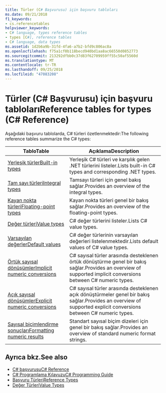 ```yaml
---
title: Türler (C# Başvurusu) için başvuru tabloları
ms.date: 09/21/2018
f1_keywords:
- cs.referencetables
helpviewer_keywords:
- C# language, types reference tables
- types [C#], reference tables
- C# language, data types
ms.assetid: 1d2b6a9b-31fd-4fa6-a7b2-bfd9c806ac8a
ms.openlocfilehash: f75a1cf0b118becd940bd1aa8ac66550d0852773
ms.sourcegitcommit: 213292dfbb0c37d83f62709959ff55c50af5560d
ms.translationtype: MT
ms.contentlocale: tr-TR
ms.lasthandoff: 09/25/2018
ms.locfileid: "47083208"
---
```

# <a name="reference-tables-for-types-c-reference"></a><span data-ttu-id="b1780-102">Türler (C# Başvurusu) için başvuru tabloları</span><span class="sxs-lookup"><span data-stu-id="b1780-102">Reference tables for types (C# Reference)</span></span>

<span data-ttu-id="b1780-103">Aşağıdaki başvuru tablolarda, C# türleri özetlenmektedir:</span><span class="sxs-lookup"><span data-stu-id="b1780-103">The following reference tables summarize the C# types:</span></span>

|<span data-ttu-id="b1780-104">Tablo</span><span class="sxs-lookup"><span data-stu-id="b1780-104">Table</span></span>|<span data-ttu-id="b1780-105">Açıklama</span><span class="sxs-lookup"><span data-stu-id="b1780-105">Description</span></span>|
|---------|---------|
|[<span data-ttu-id="b1780-106">Yerleşik türler</span><span class="sxs-lookup"><span data-stu-id="b1780-106">Built-in types</span></span>](built-in-types-table.md)|<span data-ttu-id="b1780-107">Yerleşik C# türleri ve karşılık gelen .NET türlerini listeler.</span><span class="sxs-lookup"><span data-stu-id="b1780-107">Lists built-in C# types and corresponding .NET types.</span></span>|
|[<span data-ttu-id="b1780-108">Tam sayı türleri</span><span class="sxs-lookup"><span data-stu-id="b1780-108">Integral types</span></span>](integral-types-table.md)|<span data-ttu-id="b1780-109">Tamsayı türleri için genel bakış sağlar.</span><span class="sxs-lookup"><span data-stu-id="b1780-109">Provides an overview of the integral types.</span></span>|
|[<span data-ttu-id="b1780-110">Kayan nokta türleri</span><span class="sxs-lookup"><span data-stu-id="b1780-110">Floating-point types</span></span>](floating-point-types-table.md)|<span data-ttu-id="b1780-111">Kayan nokta türleri genel bir bakış sağlar.</span><span class="sxs-lookup"><span data-stu-id="b1780-111">Provides an overview of the floating-point types.</span></span>|
|[<span data-ttu-id="b1780-112">Değer türleri</span><span class="sxs-lookup"><span data-stu-id="b1780-112">Value types</span></span>](value-types-table.md)|<span data-ttu-id="b1780-113">C# değer türlerini listeler.</span><span class="sxs-lookup"><span data-stu-id="b1780-113">Lists C# value types.</span></span>|
|[<span data-ttu-id="b1780-114">Varsayılan değerler</span><span class="sxs-lookup"><span data-stu-id="b1780-114">Default values</span></span>](default-values-table.md)|<span data-ttu-id="b1780-115">C# değer türlerinin varsayılan değerleri listelenmektedir.</span><span class="sxs-lookup"><span data-stu-id="b1780-115">Lists default values of C# value types.</span></span>|
|[<span data-ttu-id="b1780-116">Örtük sayısal dönüşümler</span><span class="sxs-lookup"><span data-stu-id="b1780-116">Implicit numeric conversions</span></span>](implicit-numeric-conversions-table.md)|<span data-ttu-id="b1780-117">C# sayısal türler arasında desteklenen örtük dönüştürme genel bir bakış sağlar.</span><span class="sxs-lookup"><span data-stu-id="b1780-117">Provides an overview of supported implicit conversions between C# numeric types.</span></span>|
|[<span data-ttu-id="b1780-118">Açık sayısal dönüşümler</span><span class="sxs-lookup"><span data-stu-id="b1780-118">Explicit numeric conversions</span></span>](explicit-numeric-conversions-table.md)|<span data-ttu-id="b1780-119">C# sayısal türler arasında desteklenen açık dönüştürmeler genel bir bakış sağlar.</span><span class="sxs-lookup"><span data-stu-id="b1780-119">Provides an overview of supported explicit conversions between C# numeric types.</span></span>|
|[<span data-ttu-id="b1780-120">Sayısal biçimlendirme sonuçları</span><span class="sxs-lookup"><span data-stu-id="b1780-120">Formatting numeric results</span></span>](formatting-numeric-results-table.md)|<span data-ttu-id="b1780-121">Standart sayısal biçim dizeleri için genel bir bakış sağlar.</span><span class="sxs-lookup"><span data-stu-id="b1780-121">Provides an overview of standard numeric format strings.</span></span>|

## <a name="see-also"></a><span data-ttu-id="b1780-122">Ayrıca bkz.</span><span class="sxs-lookup"><span data-stu-id="b1780-122">See also</span></span>

- [<span data-ttu-id="b1780-123">C# başvurusu</span><span class="sxs-lookup"><span data-stu-id="b1780-123">C# Reference</span></span>](../index.md)
- [<span data-ttu-id="b1780-124">C# Programlama Kılavuzu</span><span class="sxs-lookup"><span data-stu-id="b1780-124">C# Programming Guide</span></span>](../../programming-guide/index.md)
- [<span data-ttu-id="b1780-125">Başvuru Türleri</span><span class="sxs-lookup"><span data-stu-id="b1780-125">Reference Types</span></span>](reference-types.md)
- [<span data-ttu-id="b1780-126">Değer Türleri</span><span class="sxs-lookup"><span data-stu-id="b1780-126">Value Types</span></span>](value-types.md)